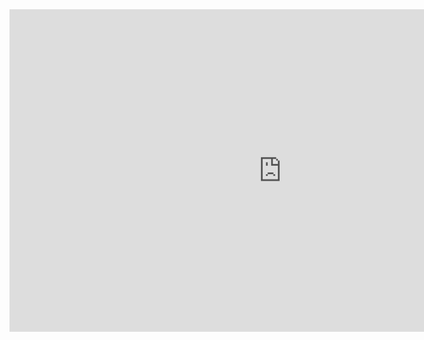 <iframe src="https://docs.google.com/presentation/d/e/2PACX-1vR3zuSP6UtHujTpEhJ-WqxBnnm0dOcDnKPPR4gi9028f-giujpLI-9Cu56dn8tQs-sy-dp5ZlP2_btf/embed?start=false&loop=false&delayms=3000" frameborder="0" width="960" height="569" allowfullscreen="true" mozallowfullscreen="true" webkitallowfullscreen="true"></iframe>

